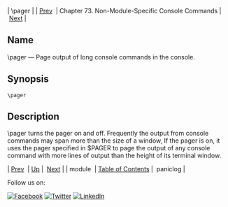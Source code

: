 | \pager |
| [Prev](console_commands.module.php)  | Chapter 73. Non-Module-Specific Console Commands |  [Next](console_commands.paniclog.php) |

<a name="console_commands.pager"></a>
## Name

\pager — Page output of long console commands in the console.

## Synopsis

`\pager`

<a name="idp11455472"></a>
## Description

\pager turns the pager on and off. Frequently the output from console commands may span more than the size of a window, If the pager is on, it uses the pager specified in $PAGER to page the output of any console command with more lines of output than the height of its terminal window.

| [Prev](console_commands.module.php)  | [Up](console.cmds.ref.php) |  [Next](console_commands.paniclog.php) |
| module  | [Table of Contents](index.php) |  paniclog |

Follow us on:

[![Facebook](https://support.messagesystems.com/images/icon-facebook.png)](http://www.facebook.com/messagesystems) [![Twitter](https://support.messagesystems.com/images/icon-twitter.png)](http://twitter.com/#!/MessageSystems) [![LinkedIn](https://support.messagesystems.com/images/icon-linkedin.png)](http://www.linkedin.com/company/message-systems)